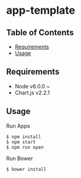 # app-template

## Table of Contents
- [Requirements](#requirements)
- [Usage](#usage)

## Requirements
- Node v6.0.0 ~
- Chart.js v2.2.1

## Usage
Run Apps
```
$ npm install
$ npm start
$ npm run open
```

Run Bower
```
$ bower install
```
